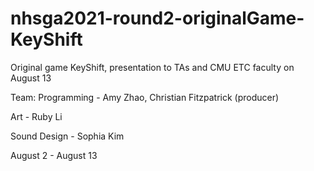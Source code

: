 # nhsga2021-round2-originalGame-KeyShift

Original game KeyShift, presentation to TAs and CMU ETC faculty on August 13

Team:
Programming - Amy Zhao, Christian Fitzpatrick (producer)

Art - Ruby Li

Sound Design - Sophia Kim

August 2 - August 13
